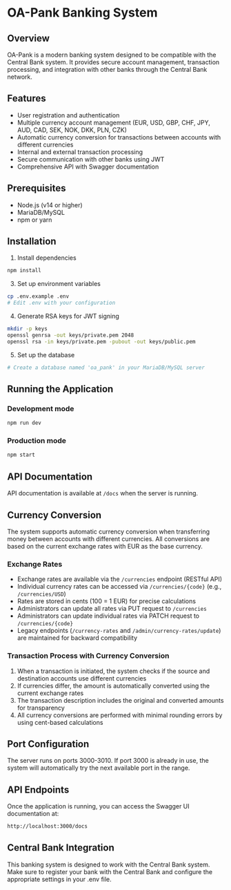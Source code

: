 # OA-Pank Banking System

## Overview
OA-Pank is a modern banking system designed to be compatible with the Central Bank system. It provides secure account management, transaction processing, and integration with other banks through the Central Bank network.

## Features
- User registration and authentication
- Multiple currency account management (EUR, USD, GBP, CHF, JPY, AUD, CAD, SEK, NOK, DKK, PLN, CZK)
- Automatic currency conversion for transactions between accounts with different currencies
- Internal and external transaction processing
- Secure communication with other banks using JWT
- Comprehensive API with Swagger documentation

## Prerequisites
- Node.js (v14 or higher)
- MariaDB/MySQL
- npm or yarn

## Installation

1. Install dependencies
```bash
npm install
```

3. Set up environment variables
```bash
cp .env.example .env
# Edit .env with your configuration
```

4. Generate RSA keys for JWT signing
```bash
mkdir -p keys
openssl genrsa -out keys/private.pem 2048
openssl rsa -in keys/private.pem -pubout -out keys/public.pem
```

5. Set up the database
```bash
# Create a database named 'oa_pank' in your MariaDB/MySQL server
```

## Running the Application

### Development mode
```bash
npm run dev
```

### Production mode
```bash
npm start
```

## API Documentation

API documentation is available at `/docs` when the server is running.

## Currency Conversion

The system supports automatic currency conversion when transferring money between accounts with different currencies.
All conversions are based on the current exchange rates with EUR as the base currency.

### Exchange Rates

- Exchange rates are available via the `/currencies` endpoint (RESTful API)
- Individual currency rates can be accessed via `/currencies/{code}` (e.g., `/currencies/USD`)
- Rates are stored in cents (100 = 1 EUR) for precise calculations
- Administrators can update all rates via PUT request to `/currencies`
- Administrators can update individual rates via PATCH request to `/currencies/{code}`
- Legacy endpoints (`/currency-rates` and `/admin/currency-rates/update`) are maintained for backward compatibility

### Transaction Process with Currency Conversion

1. When a transaction is initiated, the system checks if the source and destination accounts use different currencies
2. If currencies differ, the amount is automatically converted using the current exchange rates
3. The transaction description includes the original and converted amounts for transparency
4. All currency conversions are performed with minimal rounding errors by using cent-based calculations

## Port Configuration

The server runs on ports 3000-3010. If port 3000 is already in use, the system will automatically try the next available
port in the range.

## API Endpoints

Once the application is running, you can access the Swagger UI documentation at:

```bash
http://localhost:3000/docs
```

## Central Bank Integration

This banking system is designed to work with the Central Bank system. Make sure to register your bank with the Central Bank and configure the appropriate settings in your .env file.



